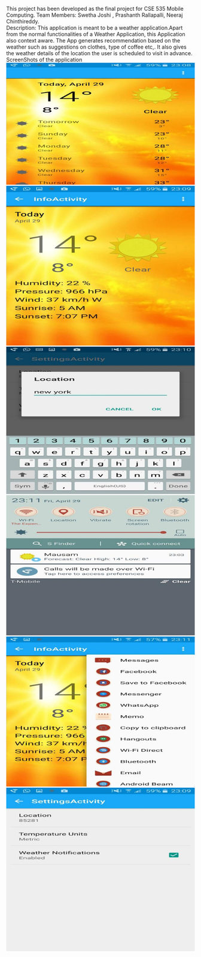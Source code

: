 This project has been developed as the final project for CSE 535 Mobile Computing. 
Team Members: Swetha Joshi , Prashanth Rallapalli, Neeraj Chinthireddy.  
Description: This application is meant to be a weather application.Apart from the normal functionalities of a Weather Application, this Application also context aware. The App generates recommendation based on the weather such as suggestions on clothes, type of coffee etc,. It also gives the weather details of the location the user is scheduled to visit in advance.  
ScreenShots of the application	
![alt tag](https://github.com/neerajreddy92/WeatherApplication/blob/master/pictures/Picture1.jpg)
![alt tag](https://github.com/neerajreddy92/WeatherApplication/blob/master/pictures/Picture2.jpg)
![alt tag](https://github.com/neerajreddy92/WeatherApplication/blob/master/pictures/Picture3.jpg)
![alt tag](https://github.com/neerajreddy92/WeatherApplication/blob/master/pictures/Picture4.jpg)
![alt tag](https://github.com/neerajreddy92/WeatherApplication/blob/master/pictures/Picture5.jpg)
![alt tag](https://github.com/neerajreddy92/WeatherApplication/blob/master/pictures/Picture6.jpg)